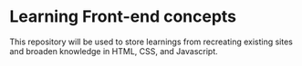 # Learning Front-end concepts

This repository will be used to store learnings from recreating existing sites and broaden knowledge in HTML, CSS, and Javascript.
